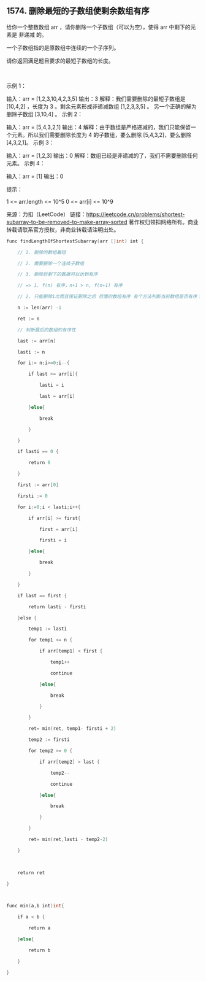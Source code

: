 ##  1574. 删除最短的子数组使剩余数组有序

给你一个整数数组 arr ，请你删除一个子数组（可以为空），使得 arr 中剩下的元素是 非递减 的。

一个子数组指的是原数组中连续的一个子序列。

请你返回满足题目要求的最短子数组的长度。

 

示例 1：

输入：arr = [1,2,3,10,4,2,3,5]
输出：3
解释：我们需要删除的最短子数组是 [10,4,2] ，长度为 3 。剩余元素形成非递减数组 [1,2,3,3,5] 。
另一个正确的解为删除子数组 [3,10,4] 。
示例 2：

输入：arr = [5,4,3,2,1]
输出：4
解释：由于数组是严格递减的，我们只能保留一个元素。所以我们需要删除长度为 4 的子数组，要么删除 [5,4,3,2]，要么删除 [4,3,2,1]。
示例 3：

输入：arr = [1,2,3]
输出：0
解释：数组已经是非递减的了，我们不需要删除任何元素。
示例 4：

输入：arr = [1]
输出：0
 

提示：

1 <= arr.length <= 10^5
0 <= arr[i] <= 10^9

来源：力扣（LeetCode）
链接：https://leetcode.cn/problems/shortest-subarray-to-be-removed-to-make-array-sorted
著作权归领扣网络所有。商业转载请联系官方授权，非商业转载请注明出处。

```go
func findLengthOfShortestSubarray(arr []int) int {

    // 1. 删除的数组最短

    // 2. 需要删除一个连续子数组

    // 3. 删除后剩下的数据可以达到有序

    // => 1. f(n) 有序，n+1 > n, f(n+1) 有序

    // 2. 只能删除1次而且保证删除之后 后面的数组有序 有个方法判断当前数组是否有序？ 可以缓存 如f(n)(m) 有序，则f(n)(m+1) 有序当 m+1 > m 时 

    n := len(arr) -1    

    ret := n

    // 判断最后的数组的有序性

    last := arr[n]

    lasti := n

    for i:= n;i>=0;i--{

        if last >= arr[i]{

            lasti = i

            last = arr[i]

        }else{

            break

        }

    }

    if lasti == 0 {

        return 0

    }

    first := arr[0]

    firsti := 0 

    for i:=0;i < lasti;i++{

        if arr[i] >= first{

            first = arr[i]

            firsti = i

        }else{

            break

        }

    }

    if last == first {

        return lasti - firsti

    }else {

        temp1 := lasti

        for temp1 <= n {

            if arr[temp1] < first {

                temp1++

                continue

            }else{

                break

            }

        }

        ret= min(ret, temp1- firsti + 2)

        temp2 := firsti

        for temp2 >= 0 {

            if arr[temp2] > last {

                temp2--

                continue

            }else{

                break

            }

        }

        ret= min(ret,lasti - temp2-2)

    }

  

    return ret

}

  

func min(a,b int)int{

    if a < b {

        return a

    }else{

        return b

    }

}
```